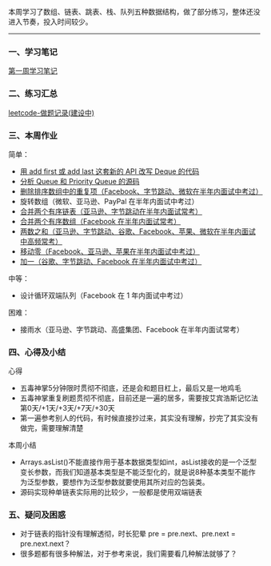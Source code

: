 本周学习了数组、链表、跳表、栈、队列五种数据结构，做了部分练习，整体还没进入节奏，投入时间较少。

---

### 一、学习笔记
[第一周学习笔记](https://github.com/xiaoboji/algorithm024/blob/main/Week_01/note)

### 二、练习汇总
[leetcode-做题记录(建设中)](https://github.com/xiaoboji/j-leetcode)

### 三、本周作业
简单：
- [用 add first 或 add last 这套新的 API 改写 Deque 的代码](https://github.com/xiaoboji/algorithm024/blob/main/Week_01/homework)
- [分析 Queue 和 Priority Queue 的源码](https://github.com/xiaoboji/algorithm024/blob/main/Week_01/homework)
- [删除排序数组中的重复项（Facebook、字节跳动、微软在半年内面试中考过）](https://github.com/xiaoboji/j-leetcode/tree/main/java/src/main/java/com/xiaoboji/problems/no_016_26_remove_duplicates_from_sorted_array)
- 旋转数组（微软、亚马逊、PayPal 在半年内面试中考过）
- [合并两个有序链表（亚马逊、字节跳动在半年内面试常考）](https://github.com/xiaoboji/algorithm024/blob/main/Week_01/homework/MergeTwoLists.java)
- [合并两个有序数组（Facebook 在半年内面试常考）](https://github.com/xiaoboji/algorithm024/blob/main/Week_01/homework/MergeTwoArrays.java)
- [两数之和（亚马逊、字节跳动、谷歌、Facebook、苹果、微软在半年内面试中高频常考）](https://github.com/xiaoboji/algorithm024/blob/main/Week_01/homework/TwoSum.java)
- [移动零（Facebook、亚马逊、苹果在半年内面试中考过）](https://github.com/xiaoboji/j-leetcode/tree/main/java/src/main/java/com/xiaoboji/problems/no_005_283_move_zeros)
- [加一（谷歌、字节跳动、Facebook 在半年内面试中考过）](https://github.com/xiaoboji/j-leetcode/tree/main/java/src/main/java/com/xiaoboji/problems/no_002_66_plus_one)

中等：
- 设计循环双端队列（Facebook 在 1 年内面试中考过）

困难：
- 接雨水（亚马逊、字节跳动、高盛集团、Facebook 在半年内面试常考）

### 四、心得及小结
心得
- 五毒神掌5分钟限时贯彻不彻底，还是会和题目杠上，最后又是一地鸡毛
- 五毒神掌重复刷题贯彻不彻底，目前还是一遍的居多，需要按艾宾浩斯记忆法第0天/+1天/+3天/+7天/+30天
- 第一遍参考别人的代码，有时候直接抄过来，其实没有理解，抄完了其实没有做完，需要理解清楚

本周小结
- Arrays.asList()不能直接作用于基本数据类型如int，asList接收的是一个泛型变长参数，而我们知道基本类型是不能泛型化的，就是说8种基本类型不能作为泛型参数，要想作为泛型参数就要使用其所对应的包装类。
- 源码实现种单链表实际用的比较少，一般都是使用双端链表

### 五、疑问及困惑

- 对于链表的指针没有理解透彻，时长犯晕 pre = pre.next、pre.next = pre.next.next？
- 很多题都有很多种解法，对于参考来说，我们需要看几种解法就够了？
